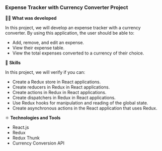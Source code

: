 ### Expense Tracker with Currency Converter Project

👨‍💻 **What was developed**

In this project, we will develop an expense tracker with a currency converter. By using this application, the user should be able to:

- Add, remove, and edit an expense.
- View their expense table.
- View the total expenses converted to a currency of their choice.

📝 **Skills**

In this project, we will verify if you can:

- Create a Redux store in React applications.
- Create reducers in Redux in React applications.
- Create actions in Redux in React applications.
- Create dispatchers in Redux in React applications.
- Use Redux hooks for manipulation and reading of the global state.
- Create asynchronous actions in the React application that uses Redux.

⚛️ **Technologies and Tools**

- React.js
- Redux
- Redux Thunk
- Currency Conversion API
